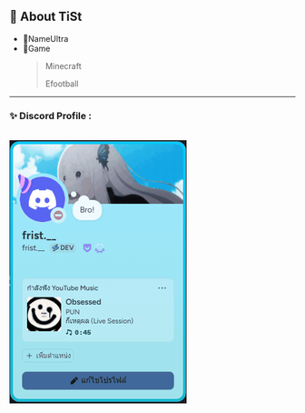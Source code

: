 ## 💫 About TiSt

* 👷NameUltra
* 💾Game
  > Minecraft
  >
  > Efootball
  

---
### ✨ Discord Profile :
<br>
<img src="https://github.com/TiSt-XX/TiSt-XX/blob/main/Animation.gif" />

   
